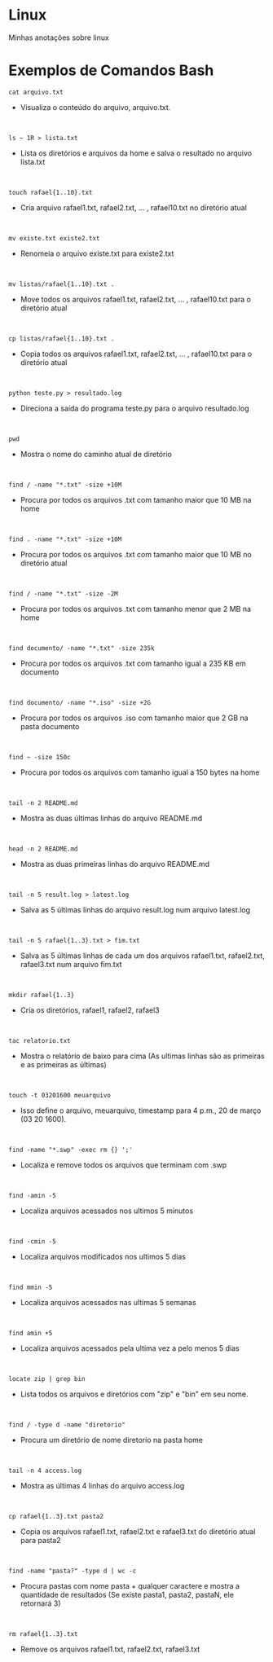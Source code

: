 # Linux
Minhas anotações sobre linux


# Exemplos de Comandos Bash
```
cat arquivo.txt
```
- Visualiza o conteúdo do arquivo, arquivo.txt.
<br>

```
ls ~ 1R > lista.txt
```
- Lista os diretórios e arquivos da home e salva o resultado no arquivo lista.txt
<br>

```
touch rafael{1..10}.txt
```
- Cria arquivo rafael1.txt, rafael2.txt, ... , rafael10.txt no diretório atual
<br>

```
mv existe.txt existe2.txt
```
- Renomeia o arquivo existe.txt para existe2.txt
<br>

```
mv listas/rafael{1..10}.txt .
```
- Move todos os arquivos rafael1.txt, rafael2.txt, ... , rafael10.txt para o diretório atual
<br>

```
cp listas/rafael{1..10}.txt .
```
- Copia todos os arquivos rafael1.txt, rafael2.txt, ... , rafael10.txt para o diretório atual
<br>


```
python teste.py > resultado.log
```
- Direciona a saída do programa teste.py para o arquivo resultado.log
<br>

```
pwd
```
- Mostra o nome do caminho atual de diretório
<br>

```
find / -name "*.txt" -size +10M
```
- Procura por todos os arquivos .txt com tamanho maior que 10 MB na home
<br>

```
find . -name "*.txt" -size +10M
```
- Procura por todos os arquivos .txt com tamanho maior que 10 MB no diretório atual
<br>

```
find / -name "*.txt" -size -2M
```
- Procura por todos os arquivos .txt com tamanho menor que 2 MB na home
<br>

```
find documento/ -name "*.txt" -size 235k
```
- Procura por todos os arquivos .txt com tamanho igual a 235 KB em documento
<br>

```
find documento/ -name "*.iso" -size +2G
```
- Procura por todos os arquivos .iso com tamanho maior que 2 GB na pasta documento
<br>

```
find ~ -size 150c
```
- Procura por todos os arquivos com tamanho igual a 150 bytes na home
<br>

```
tail -n 2 README.md
```
- Mostra as duas últimas linhas do arquivo README.md
<br>

```
head -n 2 README.md
```
- Mostra as duas primeiras linhas do arquivo README.md
<br>

```
tail -n 5 result.log > latest.log
```
- Salva as 5 últimas linhas do arquivo result.log num arquivo latest.log
<br>

```
tail -n 5 rafael{1..3}.txt > fim.txt
```
- Salva as 5 últimas linhas de cada um dos arquivos rafael1.txt, rafael2.txt, rafael3.txt num arquivo fim.txt
<br>

```
mkdir rafael{1..3}
```
- Cria os diretórios, rafael1, rafael2, rafael3
<br>

```
tac relatorio.txt
```
- Mostra o relatório de baixo para cima (As ultimas linhas são as primeiras e as primeiras as últimas)
<br>

```
touch -t 03201600 meuarquivo
```
- Isso define o arquivo, meuarquivo, timestamp para 4 p.m., 20 de março (03 20 1600).
<br>

```
find -name "*.swp" -exec rm {} ';'
```
- Localiza e remove todos os arquivos que terminam com .swp
<br>

```
find -amin -5
```
- Localiza arquivos acessados nos ultimos 5 minutos
<br>

```
find -cmin -5
```
- Localiza arquivos modificados nos ultimos 5 dias
<br>

```
find mmin -5
```
- Localiza arquivos acessados nas ultimas 5 semanas
<br>

```
find amin +5
```
- Localiza arquivos acessados pela ultima vez a pelo menos 5 dias
<br>

```
locate zip | grep bin
```
- Lista todos os arquivos e diretórios com "zip" e "bin" em seu nome.
<br>

```
find / -type d -name "diretorio"
```
- Procura um diretório de nome diretorio na pasta home
<br>

```
tail -n 4 access.log
```
- Mostra as últimas 4 linhas do arquivo access.log
<br>

```
cp rafael{1..3}.txt pasta2
```
- Copia os arquivos rafael1.txt, rafael2.txt e rafael3.txt do diretório atual para pasta2
<br>

```
find -name "pasta?" -type d | wc -c
```
- Procura pastas com nome pasta + qualquer caractere e mostra a quantidade de resultados (Se existe pasta1, pasta2, pastaN, ele retornará 3)
<br>

```
rm rafael{1..3}.txt
```
- Remove os arquivos rafael1.txt, rafael2.txt, rafael3.txt
<br>
